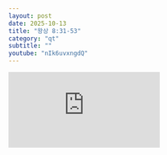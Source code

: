 ```yaml
---
layout: post
date: 2025-10-13
title: "왕상 8:31-53"
category: "qt"
subtitle: ""
youtube: "nIk6uvxngdQ"
---
```


<div class="youtube margin-large">
    <iframe src="https://www.youtube.com/embed/nIk6uvxngdQ" title="YouTube video player" frameborder="0" allow="accelerometer; autoplay; clipboard-write; encrypted-media; gyroscope; picture-in-picture; web-share" allowfullscreen></iframe>
</div>

